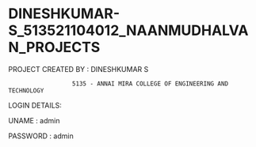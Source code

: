 # DINESHKUMAR-S_513521104012_NAANMUDHALVAN_PROJECTS


PROJECT CREATED BY :  DINESHKUMAR S


                      5135 - ANNAI MIRA COLLEGE OF ENGINEERING AND TECHNOLOGY


LOGIN DETAILS:


UNAME : admin


PASSWORD : admin
